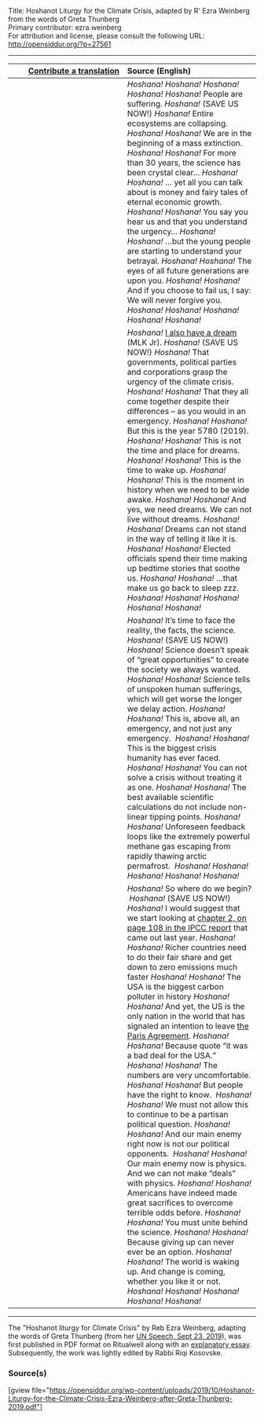 <html>
<head></head>
<body>
Title: Hoshanot Liturgy for the Climate Crisis, adapted by R' Ezra Weinberg from the words of Greta Thunberg<br />
Primary contributor: ezra.weinberg<br />
For attribution and license, please consult the following URL: <a href="http://opensiddur.org/?p=27561">http://opensiddur.org/?p=27561</a>
<p />
<hr />

<table style="margin-left: auto;margin-right: auto;" class="draggable">
<thead><tr><th id="x" style="text-align: right;"><a href="https://opensiddur.org/contributing/upload/">Contribute a translation</a></th><th style="text-align: left;">Source (English)</th></tr></thead>
<tbody>
<tr><td style="vertical-align:top;" width="46%">
<div class="liturgy"><span lang="he">

</span></div></td>
 
<td style="vertical-align:top;" width="53%">
<div class="english">
<em>Hoshana!</em>  <em>Hoshana!</em>  <em>Hoshana!</em> <em>Hoshana!</em>
<em>Hoshana!</em>  People <span class="acrostic">a</span>re suffering.  <em>Hoshana!</em> (SAVE US NOW!)
<em>Hoshana!</em>  Entire ecosystems are collapsing.  <em>Hoshana!</em> 
<em>Hoshana!</em>  We are in the <span class="acrostic">b</span>eginning of a mass extinction.  <em>Hoshana!</em>   
<em>Hoshana!</em>  For more than 30 years, the s<span class="acrostic">c</span>ience has been crystal clear…  <em>Hoshana!</em> 
<em>Hoshana!</em>  … yet all you can talk about is money and fairy tales of eternal economic growth.  <em>Hoshana!</em> 
<em>Hoshana!</em>  You say you hear us and that you un<span class="acrostic">d</span>erstand the urg<span class="acrostic">e</span>ncy…  <em>Hoshana!</em> 
<em>Hoshana!</em>  …but the young people are starting to understand your betrayal.  <em>Hoshana!</em> 
<em>Hoshana!</em>  The eyes of all <span class="acrostic">f</span>uture <span class="acrostic">g</span>enerations are upon you.  <em>Hoshana!</em> 
<em>Hoshana!</em>  And if you c<span class="acrostic">h</span>oose to fail us, <span class="acrostic">I</span> say: We will never forgive you.  <em>Hoshana!</em>   
<em>Hoshana!</em>  <em>Hoshana!</em>  <em>Hoshana!</em> <em>Hoshana!</em>
</div></td></tr>


<tr><td style="vertical-align:top;" width="46%">
<div class="liturgy"><span lang="he">

</span></div></td>
 
<td style="vertical-align:top;" width="53%">
<div class="english">
<em>Hoshana!</em>  <a href="https://opensiddur.org/readings-and-sourcetexts/mekorot/non-canonical/modern/dream-martin-luther-king-jr-haftarah-reading-mlk-shabbat-cantillation-added-rabbi-david-evan-markus/">I also have a dream</a> (ML<span class="acrostic">K</span> <span class="acrostic">J</span>r). <em>Hoshana!</em> (SAVE US NOW!)
<em>Hoshana!</em>  That governments, political parties and corporations grasp the urgency of the cli<span class="acrostic">m</span>ate crisis.  <em>Hoshana!</em>  
<em>Hoshana!</em>  That they all come together despite their differe<span class="acrostic">n</span>ces – as you w<span class="acrostic">o</span>uld in an emergency.  <em>Hoshana!</em>  
<em>Hoshana!</em>  But this is the year 5780 (2019).  <em>Hoshana!</em> 
<em>Hoshana!</em>  This is not the time and <span class="acrostic">p</span>lace for d<span class="acrostic">r</span>eam<span class="acrostic">s</span>.  <em>Hoshana!</em>  
<em>Hoshana!</em>  <span class="acrostic">T</span>his is the time to wake <span class="acrostic">u</span>p.  <em>Hoshana!</em>  
<em>Hoshana!</em>  This is the moment in history when we need to be wide awake.  <em>Hoshana!</em> 
<em>Hoshana!</em>  And yes, we need dreams. We can not li<span class="acrostic">v</span>e <span class="acrostic">w</span>ithout dreams.  <em>Hoshana!</em>  
<em>Hoshana!</em>  Dreams can not stand in the wa<span class="acrostic">y</span> of telling it like it is.  <em>Hoshana!</em> 
<em>Hoshana!</em>  Elected officials spend their time making up bedtime stories that soothe us.  <em>Hoshana!</em>  
<em>Hoshana!</em>  …that make us go back to sleep <span class="acrostic">zzz</span>.  <em>Hoshana!</em>  
<em>Hoshana!</em>  <em>Hoshana!</em>  <em>Hoshana!</em>  <em>Hoshana!</em>
</div></td></tr>


<tr><td style="vertical-align:top;" width="46%">
<div class="liturgy"><span lang="he">

</span></div></td>
 
<td style="vertical-align:top;" width="53%">
<div class="english">
<em>Hoshana!</em>  It’s time to face the reality, the facts, the science.  <em>Hoshana!</em> (SAVE US NOW!) 
<em>Hoshana!</em>  Science doesn’t speak of “great opportunities” to create the society we always wanted.  <em>Hoshana!</em>  
<em>Hoshana!</em>  Science tells of unspoken human sufferings, which will get worse the longer we delay action.  <em>Hoshana!</em>  
<em>Hoshana!</em>  This is, above all, an emergency, and not just any emergency.  <em>Hoshana!</em>  
<em>Hoshana!</em>  This is the biggest crisis humanity has ever faced.  <em>Hoshana!</em>  
<em>Hoshana!</em>  You can not solve a crisis without treating it as one.  <em>Hoshana!</em>  
<em>Hoshana!</em>  The best available scientific calculations do not include non-linear tipping points.  <em>Hoshana!</em>  
<em>Hoshana!</em>  Unforeseen feedback loops like the extremely powerful methane gas escaping from rapidly thawing arctic permafrost.  <em>Hoshana!</em> 
<em>Hoshana!</em>  <em>Hoshana!</em>  <em>Hoshana!</em> <em>Hoshana!</em>
</div></td></tr>


<tr><td style="vertical-align:top;" width="46%">
<div class="liturgy"><span lang="he">

</span></div></td>
 
<td style="vertical-align:top;" width="53%">
<div class="english">
<em>Hoshana!</em>  So where do we begin?  <em>Hoshana!</em> (SAVE US NOW!)
<em>Hoshana!</em>  I would suggest that we start looking at <a href="https://www.ipcc.ch/site/assets/uploads/sites/2/2019/02/SR15_Chapter2_Low_Res.pdf">chapter 2, on page 108 in the IPCC report</a> that came out last year. <em>Hoshana!</em>  
<em>Hoshana!</em>  Richer countries need to do their fair share and get down to zero emissions much faster <em>Hoshana!</em>  
<em>Hoshana!</em>  The USA is the biggest carbon polluter in history <em>Hoshana!</em>  
<em>Hoshana!</em>  And yet, the US is the only nation in the world that has signaled an intention to leave <a href="https://unfccc.int/process-and-meetings/the-paris-agreement/the-paris-agreement">the Paris Agreement</a>.  <em>Hoshana!</em>  
<em>Hoshana!</em>  Because quote “it was a bad deal for the USA.”  <em>Hoshana!</em> 
<em>Hoshana!</em>  The numbers are very uncomfortable.  <em>Hoshana!</em>  
<em>Hoshana!</em>  But people have the right to know.  <em>Hoshana!</em>  
<em>Hoshana!</em>  We must not allow this to continue to be a partisan political question.  <em>Hoshana!</em> 
<em>Hoshana!</em>  And our main enemy right now is not our political opponents.  <em>Hoshana!</em> 
<em>Hoshana!</em>  Our main enemy now is physics. And we can not make “deals” with physics.  <em>Hoshana!</em> 
<em>Hoshana!</em>  Americans have indeed made great sacrifices to overcome terrible odds before.  <em>Hoshana!</em>  
<em>Hoshana!</em>  You must unite behind the science.  <em>Hoshana!</em>  
<em>Hoshana!</em>  Because giving up can never ever be an option.  <em>Hoshana!</em>  
<em>Hoshana!</em>  The world is waking up. And change is coming, whether you like it or not.  <em>Hoshana!</em>
<em>Hoshana!</em>  <em>Hoshana!</em>  <em>Hoshana!</em> <em>Hoshana!</em>
</div></td></tr>
</tbody></table>

<hr />

The "Hoshanot liturgy for Climate Crisis" by Reb Ezra Weinberg, adapting the words of Greta Thunberg (from her <a href="https://www.npr.org/2019/09/23/763452863/transcript-greta-thunbergs-speech-at-the-u-n-climate-action-summit">UN Speech, Sept 23, 2019</a>), was first published in PDF format on Ritualwell along with an <a href="https://www.ritualwell.org/ritual/climate-crisis-hoshanot-words-greta-thunberg">explanatory essay</a>. Subsequently, the work was lightly edited by Rabbi Riqi Kosovske.

<h3>Source(s)</h3>

[gview file="https://opensiddur.org/wp-content/uploads/2019/10/Hoshanot-Liturgy-for-the-Climate-Crisis-Ezra-Weinberg-after-Greta-Thunberg-2019.pdf"]
</body>
</html>